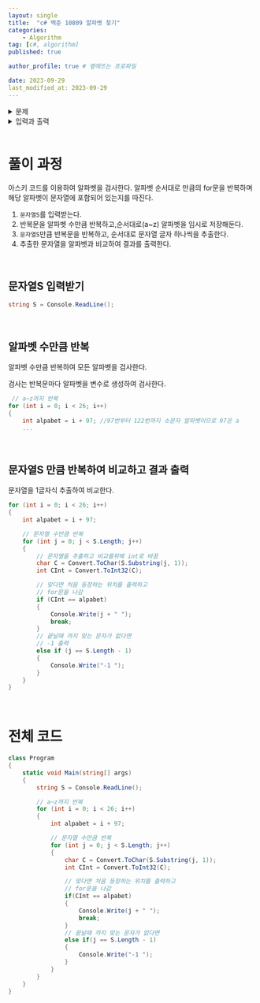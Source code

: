 ```yaml
---
layout: single
title:  "c# 백준 10809 알파벳 찾기"
categories: 
    - Algorithm
tag: [c#, algorithm]
published: true

author_profile: true # 옆에뜨는 프로파일

date: 2023-09-29
last_modified_at: 2023-09-29
---
```


<details>
<summary>문제</summary>
<div markdown="1"> 

알파벳 소문자로만 이루어진 단어 S가 주어진다. 각각의 알파벳에 대해서, 단어에 포함되어 있는 경우에는 `처음 등장하는 위치`를, `포함되어 있지 않은 경우에는 -1`을 출력하는 프로그램을 작성하시오.

</div>
</details>

<details>
<summary>입력과 출력</summary>
<div markdown="1">   

첫째 줄에 단어 S가 주어진다. 단어의 길이는 100을 넘지 않으며, 알파벳 소문자로만 이루어져 있다.

출력은 다음과 같다.

각각의 알파벳에 대해서, `a가 처음 등장하는 위치, b가 처음 등장하는 위치, ... z가 처음 등장하는 위치`를 ``공백`으로 구분해서 출력한다. <br>
만약, 어떤 알파벳이 단어에 `포함되어 있지 않다면 -1`을 출력한다. 단어의 첫 번째 글자는 0번째 위치이고, 두 번째 글자는 1번째 위치이다.
</div>
</details>

<br>


# 풀이 과정

아스키 코드를 이용하여 알파벳을 검사한다.
알파벳 순서대로 만큼의 for문을 반복하며 해당 알파벳이 문자열에 포함되어 있는지를 따진다. 

1. `문자열S`를 입력받는다.
2. 반복문을 알파벳 수만큼 반복하고,순서대로(a~z) 알파벳을 임시로 저장해둔다.
3. `문자열S`만큼 반복문을 반복하고, 순서대로 문자열 글자 하나씩을 추출한다.
4. 추출한 문자열을 알파벳과 비교하여 결과를 출력한다.


<br>



## 문자열S 입력받기

```c#
string S = Console.ReadLine();
```

<br>

## 알파벳 수만큼 반복

알파벳 수만큼 반복하여 모든 알파벳을 검사한다. <br>

검사는 반복문마다 알파벳을 변수로 생성하여 검사한다.

```c#
 // a~z까지 반복
for (int i = 0; i < 26; i++)
{
    int alpabet = i + 97; //97번부터 122번까지 소문자 알파벳이므로 97은 a
    ...
```

<br>

## 문자열S 만큼 반복하여 비교하고 결과 출력

문자열을 1글자식 추출하여 비교한다.

```c#
for (int i = 0; i < 26; i++)
{
    int alpabet = i + 97;

    // 문자열 수만큼 반복
    for (int j = 0; j < S.Length; j++)
    {
        // 문자열을 추출하고 비교를위해 int로 바꿈
        char C = Convert.ToChar(S.Substring(j, 1));     
        int CInt = Convert.ToInt32(C);

        // 맞다면 처음 등장하는 위치를 출력하고
        // for문을 나감
        if (CInt == alpabet)
        {
            Console.Write(j + " ");
            break;
        }
        // 끝날때 까지 맞는 문자가 없다면
        // -1 출력
        else if (j == S.Length - 1)
        {
            Console.Write("-1 ");
        }
    }
}
```

<br>

# 전체 코드

```c#
class Program
{
    static void Main(string[] args)
    {
        string S = Console.ReadLine();

        // a~z까지 반복
        for (int i = 0; i < 26; i++)
        {
            int alpabet = i + 97;

            // 문자열 수만큼 반복
            for (int j = 0; j < S.Length; j++)
            {
                char C = Convert.ToChar(S.Substring(j, 1));
                int CInt = Convert.ToInt32(C);

                // 맞다면 처음 등장하는 위치를 출력하고
                // for문을 나감
                if(CInt == alpabet)
                {
                    Console.Write(j + " ");
                    break;
                }
                // 끝날때 까지 맞는 문자가 없다면
                else if(j == S.Length - 1)
                {
                    Console.Write("-1 ");
                }
            }
        }
    }
}
```
